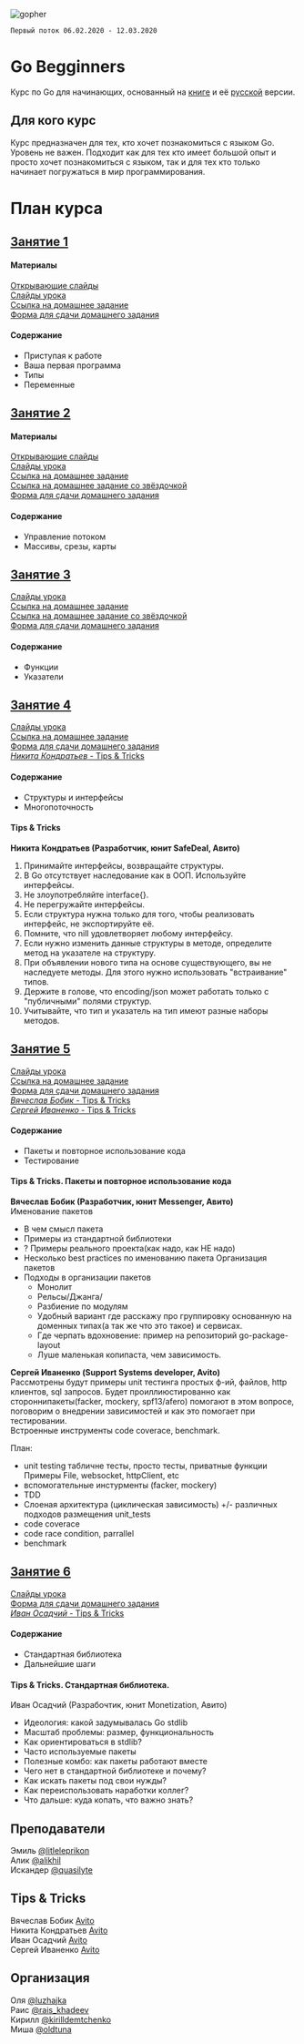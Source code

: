 ![gopher](/img/go_study.jpg "gopher in Innopolis")

`Первый поток 06.02.2020 - 12.03.2020`

# Go Begginners
Курс по Go для начинающих, основанный на [книге](http://golang-book.com/) и её [русской](http://golang-book.ru/) версии.

## Для кого курс
Курс предназначен для тех, кто хочет познакомиться с языком Go. Уровень не важен. Подходит как для тех кто имеет большой опыт и просто хочет познакомиться с языком, так и для тех кто только начинает погружаться в мир программирования.

# План курса

## [Занятие 1](https://www.meetup.com/GDG-Cloud-Innopolis/events/ldbnnrybcdbjb/)
#### Материалы
[Открывающие слайды](https://github.com/GDG-Cloud-Innopolis/Go-begginners/releases/download/v1.0.0/keyword-go.pdf)  
[Слайды урока](https://github.com/GDG-Cloud-Innopolis/Go-begginners/releases/download/v1.0.0/Go.Beginners.Innopolis.pdf)  
[Ссылка на домашнее задание](https://play.golang.org/p/1Jf-y7_Fy8j)  
[Форма для сдачи домашнего задания](https://forms.gle/6ogUHFAfyDrwSJLf8)  
#### Содержание
  * Приступая к работе  
  * Ваша первая программа  
  * Типы  
  * Переменные  

## [Занятие 2](https://www.meetup.com/GDG-Cloud-Innopolis/events/268532521/)
#### Материалы
[Открывающие слайды](https://github.com/GDG-Cloud-Innopolis/Go-begginners/releases/download/v1.1.0/Keyword2.pdf)  
[Слайды урока](https://github.com/GDG-Cloud-Innopolis/Go-begginners/releases/download/v1.1.0/Go.Beginners.Innopolis.2.pdf)  
[Ссылка на домашнее задание](https://play.golang.org/p/UeZfvGzBTUb)  
[Ссылка на домашнее задание со звёздочкой](https://play.golang.org/p/hlwxQM0rHmX)  
[Форма для сдачи домашнего задания](https://forms.gle/T3epCmce9UssFWPo9)  
#### Содержание
  * Управление потоком
  * Массивы, срезы, карты

## [Занятие 3](https://www.meetup.com/GDG-Cloud-Innopolis/events/268773574/)
[Слайды урока](https://github.com/GDG-Cloud-Innopolis/Go-begginners/releases/download/v1.2.0/Go.Beginners.Innopolis.3.pdf)  
[Ссылка на домашнее задание](https://play.golang.org/p/G6YMZMHnotU)  
[Ссылка на домашнее задание со звёздочкой](https://play.golang.org/p/wpefmNMZQWL)  
[Форма для сдачи домашнего задания](https://forms.gle/AcUQ9zH3BPtPoLoN6)  
#### Содержание
  * Функции
  * Указатели

## [Занятие 4](https://www.meetup.com/GDG-Cloud-Innopolis/events/268974970/)
[Слайды урока](https://github.com/GDG-Cloud-Innopolis/Go-begginners/releases/download/v1.3.0/Go.Beginners.Innopolis.4.pdf)   
[Ссылка на домашнее задание](https://play.golang.org/p/QeTIqPp3tbF)  
[Форма для сдачи домашнего задания](https://forms.gle/eA5htEBiQ9AVeCy78)  
[*Никита Кондратьев* - Tips & Tricks](https://github.com/GDG-Cloud-Innopolis/Go-begginners/releases/download/v1.3.0/Tips_Tricks.pdf)  
#### Содержание
  * Структуры и интерфейсы
  * Многопоточность

#### Tips & Tricks
**Никита Кондратьев (Разработчик, юнит SafeDeal, Авито)**

1. Принимайте интерфейсы, возвращайте структуры.
2. В Go отсутствует наследование как в ООП. Используйте интерфейсы.
3. Не злоупотребляйте interface{}.
4. Не перегружайте интерфейсы.
5. Если структура нужна только для того, чтобы реализовать интерфейс, не экспортируйте её.
6. Помните, что nill удовлетворяет любому интерфейсу.
7. Если нужно изменить данные структуры в методе, определите метод на указателе на структуру.
8. При объявлении нового типа на основе существующего, вы не наследуете методы. Для этого нужно использовать "встраивание" типов.
9. Держите в голове, что encoding/json может работать только с "публичными" полями структур.
10. Учитывайте, что тип и указатель на тип имеют разные наборы методов.

## [Занятие 5](https://www.meetup.com/GDG-Cloud-Innopolis/events/269128333/)
[Слайды урока](https://github.com/GDG-Cloud-Innopolis/Go-begginners/releases/download/v1.4.0/Go.Beginners.Innopolis.5.pdf)   
[Ссылка на домашнее задание](https://play.golang.org/p/_6SP-Dj79fY)  
[Форма для сдачи домашнего задания](https://forms.gle/pYfUzci4FMuPv8pb7)  
[*Вячеслав Бобик* - Tips & Tricks](https://github.com/GDG-Cloud-Innopolis/Go-begginners/releases/download/v1.4.0/package-naming-and-structuring.pdf)  
[*Сергей Иваненко* - Tips & Tricks](https://github.com/GDG-Cloud-Innopolis/Go-begginners/releases/download/v1.4.0/Unit.Go.Tips.and.Trics.pptx.pdf)  

#### Содержание
  * Пакеты и повторное использование кода
  * Тестирование

#### Tips & Tricks. Пакеты и повторное использование кода
**Вячеслав Бобик (Разработчик, юнит Messenger, Авито)**  
Именование пакетов
 - В чем смысл пакета
 - Примеры из стандартной библиотеки
 - ? Примеры реального проекта(как надо, как НЕ надо)
 - Несколько  best practices по именованию пакета
Организация пакетов
 - Подходы в организации пакетов
   - Монолит
   - Рельсы/Джанга/
   - Разбиение по модулям
   - Удобный вариант где расскажу про группировку основанную на доменных типах(а так же что это такое) и сервисах.
   - Где черпать вдохновение: пример на репозиторий go-package-layout
   - Луше маленькая копипаста, чем зависимость.

**Сергей Иваненко (Support Systems developer, Avito)**  
Рассмотрены будут примеры unit тестинга простых ф-ий, файлов, http клиентов, sql запросов. Будет проиллиюстированно как стороннипакеты(facker, mockery, spf13/afero) помогают в этом вопросе, поговорим о внедрении зависимостей и как это помогает при тестировании.  
Встроенные инструменты code coverace, benchmark.

План:
 - unit testing табличне тесты, просто тесты, приватные функции    Примеры File, websocket, httpClient, etc
 - вспомогательные инстурменты (facker, mockery)
 - TDD
 - Слоеная архитектура (циклическая зависимость) +/- различных подходов размещения unit_tests
 - code coverace
 - code race condition, parrallel
 - benchmark

## [Занятие 6](https://www.meetup.com/GDG-Cloud-Innopolis/events/269298234)
[Слайды урока](https://github.com/GDG-Cloud-Innopolis/Go-begginners/releases/download/v1.5.0/Go.Beginners.Innopolis.6.pdf)    
[Форма для сдачи домашнего задания](https://forms.gle/b3vD8FEhc1JKkYJ29)  
[*Иван Осадчий* - Tips & Tricks](https://github.com/GDG-Cloud-Innopolis/Go-begginners/releases/download/v1.5.0/Go.Standard.Library.pdf)  

#### Содержание
  * Стандартная библиотека
  * Дальнейшие шаги

#### Tips & Tricks. Стандартная библиотека.
Иван Осадчий (Разрабочтик, юнит Monetization, Авито)

  - Идеология: какой задумывалась Go stdlib
  - Масштаб проблемы: размер, функциональность
  - Как ориентироваться в stdlib?
  - Часто используемые пакеты
  - Полезные комбо: как пакеты работают вместе
  - Чего нет в стандартной библиотеке и почему?
  - Как искать пакеты под свои нужды?
  - Как переиспользовать наработки коллег?
  - Что дальше: куда копать, что важно знать?

## Преподаватели
Эмиль [@litleleprikon](https://tttttt.me/litleleprikon)  
Алик [@alikhil](https://tttttt.me/alikhil)  
Искандер [@quasilyte](https://tttttt.me/quasilyte)  

## Tips & Tricks
Вячеслав Бобик [Avito](https://tttttt.me/victor3)  
Никита Кондратьев [Avito](https://tttttt.me/nskondratev)  
Иван Осадчий [Avito](https://tttttt.me/ivan_os)  
Сергей Иваненко [Avito](https://tttttt.me/SergeyWh1te)  

## Организация
Оля [@luzhajka](https://tttttt.me/luzhajka)  
Раис [@rais_khadeev](https://tttttt.me/rais_khadeev)  
Кирилл [@kirilldemtchenko](https://tttttt.me/kirilldemtchenko)  
Миша [@oldtuna](https://tttttt.me/oldtuna)
